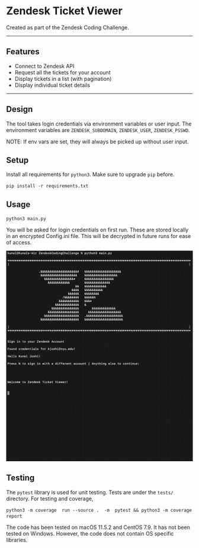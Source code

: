 # Zendesk Ticket Viewer
Created as part of the Zendesk Coding Challenge.

---
## Features
- Connect to Zendesk API
- Request all the tickets for your account
- Display tickets in a list (with pagination)
- Display individual ticket details

---
## Design
The tool takes login credentials via environment variables or user input.
The environment variables are `ZENDESK_SUBDOMAIN`, `ZENDESK_USER`, `ZENDESK_PSSWD`.

NOTE: If env vars are set, they will always be picked up without user input.

## Setup
Install all requirements for `python3`. Make sure to upgrade `pip` before.
```console
pip install -r requirements.txt
```

## Usage
```console
python3 main.py
```
You will be asked for login credentials on first run. These are stored locally in an encrypted Config.ini file. 
This will be decrypted in future runs for ease of access.

![Alt Text](media/demo.gif)

## Testing
The `pytest` library is used for unit testing. Tests are under the `tests/` directory. For testing and coverage,
```console
python3 -m coverage  run --source .  -m  pytest && python3 -m coverage report
```
The code has been tested on macOS 11.5.2 and CentOS 7.9. It has not been tested on Windows. However, the code does not contain OS specific libraries.
